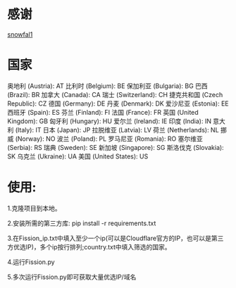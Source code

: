# 感谢
[snowfal1](https://github.com/snowfal1/CloudflareCDNFission)

# 国家
奥地利 (Austria): AT
比利时 (Belgium): BE
保加利亚 (Bulgaria): BG
巴西 (Brazil): BR
加拿大 (Canada): CA
瑞士 (Switzerland): CH
捷克共和国 (Czech Republic): CZ
德国 (Germany): DE
丹麦 (Denmark): DK
爱沙尼亚 (Estonia): EE
西班牙 (Spain): ES
芬兰 (Finland): FI
法国 (France): FR
英国 (United Kingdom): GB
匈牙利 (Hungary): HU
爱尔兰 (Ireland): IE
印度 (India): IN
意大利 (Italy): IT
日本 (Japan): JP
拉脱维亚 (Latvia): LV
荷兰 (Netherlands): NL
挪威 (Norway): NO
波兰 (Poland): PL
罗马尼亚 (Romania): RO
塞尔维亚 (Serbia): RS
瑞典 (Sweden): SE
新加坡 (Singapore): SG
斯洛伐克 (Slovakia): SK
乌克兰 (Ukraine): UA
美国 (United States): US

# 使用:
1.克隆项目到本地。

2.安装所需的第三方库: pip install -r requirements.txt

3.在Fission_ip.txt中填入至少一个ip(可以是Cloudflare官方的IP，也可以是第三方优选IP)，多个ip按行排列;country.txt中填入筛选的国家。

4.运行Fission.py

5.多次运行Fission.py即可获取大量优选IP/域名
